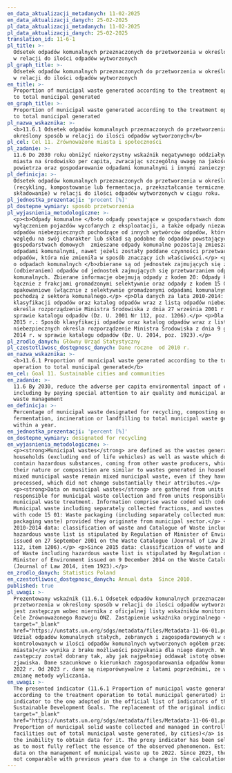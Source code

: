 ```yaml
---
en_data_aktualizacji_metadanych: 11-02-2025
en_data_aktualizacji_danych: 25-02-2025
pl_data_aktualizacji_metadanych: 11-02-2025
pl_data_aktualizacji_danych: 25-02-2025
translation_id: 11-6-1
pl_title: >-
  Odsetek odpadów komunalnych przeznaczonych do przetworzenia w określony sposób
  w relacji do ilości odpadów wytworzonych
pl_graph_title: >-
  Odsetek odpadów komunalnych przeznaczonych do przetworzenia w określony sposób
  w relacji do ilości odpadów wytworzonych
en_title: >-
  Proportion of municipal waste generated according to the treatment operation
  to total municipal generated
en_graph_title: >-
  Proportion of municipal waste generated according to the treatment operation
  to total municipal generated
pl_nazwa_wskaznika: >-
  <b>11.6.1 Odsetek odpadów komunalnych przeznaczonych do przetworzenia w
  określony sposób w relacji do ilości odpadów wytworzonych</b>
pl_cel: Cel 11. Zrównoważone miasta i społeczności
pl_zadanie: >-
  11.6 Do 2030 roku obniżyć niekorzystny wskaźnik negatywnego oddziaływania
  miasta na środowisko per capita, zwracając szczególną uwagę na jakość
  powietrza oraz gospodarowanie odpadami komunalnymi i innymi zanieczyszczeniami
pl_definicja: >-
  Odsetek odpadów komunalnych przeznaczonych do przetworzenia w określony sposób
  (recykling, kompostowanie lub fermentacja, przekształcanie termiczne,
  składowanie) w relacji do ilości odpadów wytworzonych w ciągu roku.
pl_jednostka_prezentacji: 'procent [%]'
pl_dostepne_wymiary: sposób przetworzenia
pl_wyjasnienia_metodologiczne: >-
  <p><b>Odpady komunalne </b>to odpady powstające w gospodarstwach domowych, z
  wyłączeniem pojazdów wycofanych z eksploatacji, a także odpady niezawierające
  odpadów niebezpiecznych pochodzące od innych wytwórców odpadów, które ze
  względu na swój charakter lub skład są podobne do odpadów powstających w
  gospodarstwach domowych  zmieszane odpady komunalne pozostają zmieszanymi
  odpadami komunalnymi, nawet jeżeli zostały poddane czynności przetwarzania
  odpadów, która nie zmieniła w sposób znaczący ich właściwości.</p> <p><b>Dane
  o odpadach komunalnych </b>zbierane są od jednostek zajmujących się zbieraniem
  (odbieraniem) odpadów od jednostek zajmujących się przetwarzaniem odpadów
  komunalnych. Zbierane informacje obejmują odpady z kodem 20: Odpady komunalne
  łącznie z frakcjami gromadzonymi selektywnie oraz odpady z kodem 15 01: Odpady
  opakowaniowe (włącznie z selektywnie gromadzonymi odpadami komunalnymi) jeżeli
  pochodzą z sektora komunalnego.</p> <p>Dla danych za lata 2010-2014: Sposób
  klasyfikacji odpadów oraz katalog odpadów wraz z listą odpadów niebezpiecznych
  określa rozporządzenie Ministra Środowiska z dnia 27 września 2001 r. w
  sprawie katalogu odpadów (Dz. U. 2001 Nr 112, poz. 1206).</p> <p>Dla danych od
  2015 r.: Sposób klasyfikacji odpadów oraz katalog odpadów wraz z listą odpadów
  niebezpiecznych określa rozporządzenie Ministra Środowiska z dnia 9 grudnia
  2014 r. w sprawie katalogu odpadów (Dz. U. 2014, poz. 1923).</p>
pl_zrodlo_danych: Główny Urząd Statystyczny
pl_czestotliwosc_dostępnosc_danych: Dane roczne  od 2010 r.
en_nazwa_wskaznika: >-
  <b>11.6.1 Proportion of municipal waste generated according to the treatment
  operation to total municipal generated</b>
en_cel: Goal 11. Sustainable cities and communities
en_zadanie: >-
  11.6 By 2030, reduce the adverse per capita environmental impact of cities,
  including by paying special attention to air quality and municipal and other
  waste management
en_definicja: >-
  Percentage of municipal waste designated for recycling, composting or
  fermentation, incineration or landfilling to total municipal waste generated
  within a year.
en_jednostka_prezentacji: 'percent [%]'
en_dostepne_wymiary: designated for recycling
en_wyjasnienia_metodologiczne: >-
  <p><strong>Municipal wastes</strong> are defined as the wastes generated in
  households (excluding end of life vehicles) as well as waste which does not
  contain hazardous substances, coming from other waste producers, which in
  their nature or composition are similar to wastes generated in households
  mixed municipal waste remain mixed municipal waste, even if they have been
  processed, which did not change substantially their attributes.</p>
  <p><strong>Data on municipal wastes</strong> are gathered from units
  responsible for municipal waste collection and from units responsible for
  municipal waste treatment. Information comprise waste coded with code 20:
  Municipal waste including separately collected fractions, and wastes coded
  with code 15 01: Waste packaging (including separately collected municipal
  packaging waste) provided they originate from municipal sector.</p> <p>For
  2010-2014 data: classification of waste and Catalogue of Waste including
  hazardous waste list is stipulated by Regulation of Minister of Environment
  issued on 27 September 2001 on the Waste Catalogue (Journal of Law 2001 No.
  112, item 1206).</p> <p>Since 2015 data: classification of waste and Catalogue
  of Waste including hazardous waste list is stipulated by Regulation of
  Minister of Environment issued on 9 December 2014 on the Waste Catalogue
  (Journal of Law 2014, item 1923).</p>
en_zrodlo_danych: Statistics Poland
en_czestotliwosc_dostępnosc_danych: Annual data  Since 2010.
published: true
pl_uwagi: >-
  Prezentowany wskaźnik (11.6.1 Odsetek odpadów komunalnych przeznaczonych do
  przetworzenia w określony sposób w relacji do ilości odpadów wytworzonych)
  jest zastępczym wobec miernika z oficjalnej listy wskaźników monitorujących
  Cele Zrównoważonego Rozwoju ONZ. Zastąpienie wskaźnika oryginalnego <a
  target="_blank"
  href="https://unstats.un.org/sdgs/metadata/files/Metadata-11-06-01.pdf">(11.6.1
  Udział odpadów komunalnych stałych, zebranych i zagospodarowanych w obiektach
  kontrolowanych w ilości odpadów komunalnych wytworzonych ogółem przez
  miasta)</a> wynika z braku możliwości pozyskania dla niego danych. Wskaźnik
  zastępczy został dobrany tak, aby jak najpełniej oddawał istotę obserwowanego
  zjawiska. Dane szacunkowe o kierunkach zagospodarowania odpadów komunalnych do
  2022 r. Od 2023 r. dane są nieporównywalne z latami poprzednimi, ze względu na
  zmianę metody wyliczania.
en_uwagi: >-
  The presented indicator (11.6.1 Proportion of municipal waste generated
  according to the treatment operation to total municipal generated) is a proxy
  indicator to the one adopted in the official list of indicators of the UN
  Sustainable Development Goals. The replacement of the original indicator <a
  target="_blank"
  href="https://unstats.un.org/sdgs/metadata/files/Metadata-11-06-01.pdf">(11.6.1
  Proportion of municipal solid waste collected and managed in controlled
  facilities out of total municipal waste generated, by cities)</a> is due to
  the inability to obtain data for it. The proxy indicator has been selected so
  as to most fully reflect the essence of the observed phenomenon. Estimated
  data on the management of municipal waste up to 2022. Since 2023, the data are
  not comparable with previous years due to a change in the calculation method.
---
```

